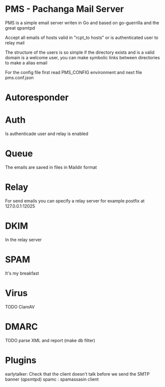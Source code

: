 # PMS - Pachanga Mail Server

  PMS is a simple email server writen in Go and based on go-guerrilla and the great qpsmtpd

  Accept all emails of hosts valid in "rcpt_to hosts" or is authenticated user to relay mail

  The structure of the users is so simple if the directory exists and is a valid domain
  is a welcome user, you can make symbolic links between directories to make a alias email

  For the config file first read PMS_CONFIG environment and next file pms.conf.json

# Autoresponder

# Auth

  Is authenticade user and relay is enabled

# Queue

  The emails are saved in files in Maildir format
  
# Relay

  For send emails you can specify a relay server for example postfix at 127.0.0.1:12025
  
# DKIM

  In the relay server
  
# SPAM

  It's my breakfast
  
# Virus

  TODO ClamAV

# DMARC

  TODO parse XML and report (make db filter)

# Plugins

  earlytalker: Check that the client doesn't talk before we send the SMTP banner (qpsmtpd)
  spamc      : spamassasin client
